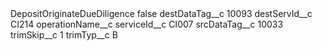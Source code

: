 <?xml version="1.0" encoding="UTF-8"?>
<CustomMetadata xmlns="http://soap.sforce.com/2006/04/metadata" xmlns:xsi="http://www.w3.org/2001/XMLSchema-instance" xmlns:xsd="http://www.w3.org/2001/XMLSchema">
    <label>DepositOriginateDueDiligence</label>
    <protected>false</protected>
    <values>
        <field>destDataTag__c</field>
        <value xsi:type="xsd:string">10093</value>
    </values>
    <values>
        <field>destServId__c</field>
        <value xsi:type="xsd:string">CI214</value>
    </values>
    <values>
        <field>operationName__c</field>
        <value xsi:nil="true"/>
    </values>
    <values>
        <field>serviceId__c</field>
        <value xsi:type="xsd:string">CI007</value>
    </values>
    <values>
        <field>srcDataTag__c</field>
        <value xsi:type="xsd:string">10033</value>
    </values>
    <values>
        <field>trimSkip__c</field>
        <value xsi:type="xsd:string">1</value>
    </values>
    <values>
        <field>trimTyp__c</field>
        <value xsi:type="xsd:string">B</value>
    </values>
</CustomMetadata>
